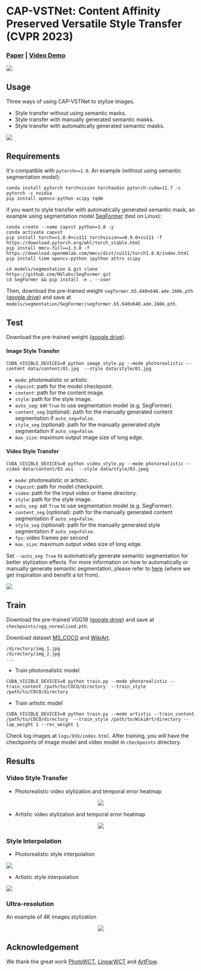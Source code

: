 # CAP-VSTNet: Content Affinity Preserved Versatile Style Transfer (CVPR 2023)

### [**Paper**](https://arxiv.org/abs/2303.17867) | [**Video Demo**](https://youtu.be/Mks9_xQNE_8)

![](assets/teaser.webp)

## Usage
Three ways of using CAP-VSTNet to stylize images.
* Style transfer without using semantic masks.
* Style transfer with manually generated semantic masks.
* Style transfer with automatically generated semantic masks.

![](assets/image_stylization.webp)


## Requirements
It's compatible with ```pytorch>=1.0```. An example (without using semantic segmentation model): 
```
conda install pytorch torchvision torchaudio pytorch-cuda=11.7 -c pytorch -c nvidia
pip install opencv-python scipy tqdm
``` 
if you want to style transfer with automatically generated semantic mask, an example using segmentation model [SegFormer](https://github.com/NVlabs/SegFormer) (test on Linux):
```
conda create --name capvst python=3.8 -y
conda activate capvst
pip install torch==1.8.0+cu111 torchvision==0.9.0+cu111 -f https://download.pytorch.org/whl/torch_stable.html
pip install mmcv-full==1.3.0 -f https://download.openmmlab.com/mmcv/dist/cu111/torch1.8.0/index.html
pip install timm opencv-python ipython attrs scipy

cd models/segmentation & git clone https://github.com/NVlabs/SegFormer.git
cd SegFormer && pip install -e . --user
```
Then, download the pre-trained weight ```segformer.b5.640x640.ade.160k.pth``` ([google drive](https://drive.google.com/drive/folders/1GAku0G0iR9DsBxCbfENWMJ27c5lYUeQA?usp=sharing)) and save at ```models/segmentation/SegFormer/segformer.b5.640x640.ade.160k.pth```.


## Test
Download the pre-trained weight ([google drive](https://drive.google.com/drive/folders/19xlQVprXdPJ9bhfnVEJ1ruVST-NuIlIE?usp=share_link)).

#### Image Style Transfer
```
CUDA_VISIBLE_DEVICES=0 python image_style.py --mode photorealistic --content data/content/01.jpg  --style data/style/01.jpg
``` 

* `mode`: photorealistic or artistic.
* `ckpoint`: path for the model checkpoint.
* `content`: path for the content image.
* `style`: path for the style image.
* `auto_seg`: set `True` to use segmentation model (e.g. SegFormer).
* `content_seg` (optional): path for the manually generated content segmentation if `auto_seg=False`.
* `style_seg` (optional): path for the manually generated style segmentation if `auto_seg=False`.
* `max_size`: maximum output image size of long edge.

#### Video Style Transfer
```
CUDA_VISIBLE_DEVICES=0 python video_style.py --mode photorealistic --video data/content/03.avi  --style data/style/03.jpeg
``` 

* `mode`: photorealistic or artistic.
* `ckpoint`: path for model checkpoint.
* `video`: path for the input video or frame directory.
* `style`: path for the style image.
* `auto_seg`: set `True` to use segmentation model (e.g. SegFormer).
* `content_seg` (optional): path for the manually generated content segmentation if `auto_seg=False`.
* `style_seg` (optional): path for the manually generated style segmentation if `auto_seg=False`.
* `fps`: video frames per second
* `max_size`: maximum output video size of long edge.

Set `--auto_seg True` to automatically generate semantic segmentation for better stylization effects. For more information on how to automatically or manually generate semantic segmentation, please refer to [here](https://github.com/NVIDIA/FastPhotoStyle/blob/master/TUTORIAL.md) (where we get inspiration and benefit a lot from).

![](assets/video_transfer_segmentaiton.webp)

## Train
Download the pre-trained VGG19 ([google drive](https://drive.google.com/drive/folders/19xlQVprXdPJ9bhfnVEJ1ruVST-NuIlIE?usp=share_link)) and save at ```checkpoints/vgg_normalised.pth```. 

Download dataset [MS_COCO](http://images.cocodataset.org/zips/train2014.zip) and [WikiArt](https://www.wikiart.org/).
```
/directory/img_1.jpg
/directory/img_2.jpg
...
```

* Train photorealistic model
```
CUDA_VISIBLE_DEVICES=0 python train.py --mode photorealistic --train_content /path/to/COCO/directory  --train_style /path/to/COCO/directory
``` 
* Train artistic model
```
CUDA_VISIBLE_DEVICES=0 python train.py --mode artistic --train_content /path/to/COCO/directory  --train_style /path/to/WikiArt/directory --lap_weight 1 --rec_weight 1
``` 
Check log images at ```logs/XXX/index.html```. After training, you will have the checkpoints of image model and video model in ```checkpoints``` directory.


## Results
### Video Style Transfer
* Photorealistic video stylization and temporal error heatmap

<div align="center">
<img src=assets/photorealistic_video.webp/>
</div>

* Artistic video stylization and temporal error heatmap

<div align="center">
<img src=assets/artistic_video.webp/>
</div>


### Style Interpolation
* Photorealistic style interpolation

![](assets/photo_interpolation.png)

* Artistic style interpolation

![](assets/art_interpolation.png)


### Ultra-resolution
An example of 4K images stylization

<p align="center">
<img src=assets/ultra_resoluttion.png>
</p>



## Acknowledgement
We thank the great work [PhotoWCT](https://github.com/NVIDIA/FastPhotoStyle/blob/master/TUTORIAL.md), [LinearWCT](https://github.com/sunshineatnoon/LinearStyleTransfer) and [ArtFlow](https://github.com/pkuanjie/ArtFlow).
